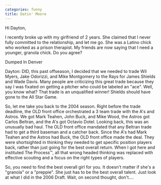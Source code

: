 ```yaml
---
categories: funny
title: Datin' Moore 
---
```


<p>Hi Dayton,</p>

<p>I recently broke up with my girlfriend of 2 years. She claimed that I never fully committed to the relationship, and let me go. She was a Latino chick who worked as a prison therapist. My friends are now saying that I need a younger, granola chick. Do you agree?</p>

<p>Dumped In Denver</p>

<p>Dayton: DID, this past offseason, I decided that we needed to trade Wil Myers, Jake Odorizzi, and Mike Montgomery to the Rays for James Shields and Wade Davis. Many people are criticizing this great trade because they say I was fixated on getting a pitcher who could be labeled an "ace". Well, you know what? That trade is an unqualified winner! Shields should have gone to the All Star Game.</p>

<p>So, let me take you back to the 2004 season. Right before the trade deadline, the OLD front office orchestrated a 3 team trade with the A's and Astros. We got Mark Teahen, John Buck, and Mike Wood, the Astros got Carlos Beltran, and the A's got Octavio Dotel. Looking back, this was an unusually bad haul. The OLD front office mandated that any Beltran trade had to get a third baseman and a catcher back. Since the A's had Mark Teahen and the Astros had Buck, the OLD front office made the deal. They were shortsighted in thinking they needed to get specific position players back, rather than just going for the best overall return. When I got here and instituted The Process™, all that wrong headed thinking was replaced with effective scouting and a focus on the right types of players.</p>

<p>So, you need to find the best overall girl for you. It doesn't matter if she's a "granola" or a "preppie". She just has to be the best overall talent. Just look at what I did in the 2006 Draft. Wait, on second thought, don't....</p>